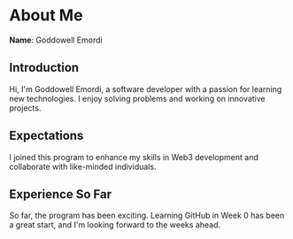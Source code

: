 # About Me

**Name**: Goddowell Emordi

## Introduction
Hi, I'm Goddowell Emordi, a software developer with a passion for learning new technologies. 
I enjoy solving problems and working on innovative projects.

## Expectations
I joined this program to enhance my skills in Web3 development and collaborate with like-minded individuals.

## Experience So Far
So far, the program has been exciting. Learning GitHub in Week 0 has been a great start, 
and I'm looking forward to the weeks ahead.